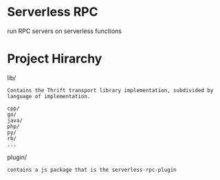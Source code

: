 # Serverless RPC
run RPC servers on serverless functions

# Project Hirarchy
lib/
```
Contains the Thrift transport library implementation, subdivided by
language of implementation.

cpp/
go/
java/
php/
py/
rb/
...
```
plugin/
```
contains a js package that is the serverless-rpc-plugin
```

